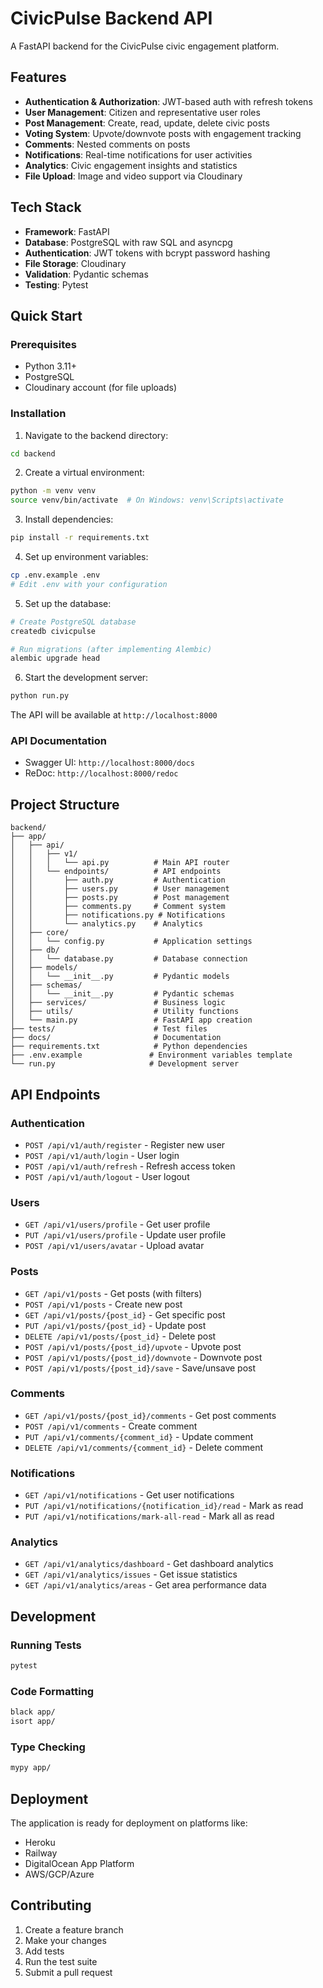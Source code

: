 # CivicPulse Backend API

A FastAPI backend for the CivicPulse civic engagement platform.

## Features

- **Authentication & Authorization**: JWT-based auth with refresh tokens
- **User Management**: Citizen and representative user roles
- **Post Management**: Create, read, update, delete civic posts
- **Voting System**: Upvote/downvote posts with engagement tracking
- **Comments**: Nested comments on posts
- **Notifications**: Real-time notifications for user activities
- **Analytics**: Civic engagement insights and statistics
- **File Upload**: Image and video support via Cloudinary

## Tech Stack

- **Framework**: FastAPI
- **Database**: PostgreSQL with raw SQL and asyncpg
- **Authentication**: JWT tokens with bcrypt password hashing
- **File Storage**: Cloudinary
- **Validation**: Pydantic schemas
- **Testing**: Pytest

## Quick Start

### Prerequisites

- Python 3.11+
- PostgreSQL
- Cloudinary account (for file uploads)

### Installation

1. Navigate to the backend directory:
```bash
cd backend
```

2. Create a virtual environment:
```bash
python -m venv venv
source venv/bin/activate  # On Windows: venv\Scripts\activate
```

3. Install dependencies:
```bash
pip install -r requirements.txt
```

4. Set up environment variables:
```bash
cp .env.example .env
# Edit .env with your configuration
```

5. Set up the database:
```bash
# Create PostgreSQL database
createdb civicpulse

# Run migrations (after implementing Alembic)
alembic upgrade head
```

6. Start the development server:
```bash
python run.py
```

The API will be available at `http://localhost:8000`

### API Documentation

- Swagger UI: `http://localhost:8000/docs`
- ReDoc: `http://localhost:8000/redoc`

## Project Structure

```
backend/
├── app/
│   ├── api/
│   │   ├── v1/
│   │   │   └── api.py          # Main API router
│   │   └── endpoints/          # API endpoints
│   │       ├── auth.py         # Authentication
│   │       ├── users.py        # User management
│   │       ├── posts.py        # Post management
│   │       ├── comments.py     # Comment system
│   │       ├── notifications.py # Notifications
│   │       └── analytics.py    # Analytics
│   ├── core/
│   │   └── config.py           # Application settings
│   ├── db/
│   │   └── database.py         # Database connection
│   ├── models/
│   │   └── __init__.py         # Pydantic models
│   ├── schemas/
│   │   └── __init__.py         # Pydantic schemas
│   ├── services/               # Business logic
│   ├── utils/                  # Utility functions
│   └── main.py                 # FastAPI app creation
├── tests/                      # Test files
├── docs/                       # Documentation
├── requirements.txt            # Python dependencies
├── .env.example               # Environment variables template
└── run.py                     # Development server
```

## API Endpoints

### Authentication
- `POST /api/v1/auth/register` - Register new user
- `POST /api/v1/auth/login` - User login
- `POST /api/v1/auth/refresh` - Refresh access token
- `POST /api/v1/auth/logout` - User logout

### Users
- `GET /api/v1/users/profile` - Get user profile
- `PUT /api/v1/users/profile` - Update user profile
- `POST /api/v1/users/avatar` - Upload avatar

### Posts
- `GET /api/v1/posts` - Get posts (with filters)
- `POST /api/v1/posts` - Create new post
- `GET /api/v1/posts/{post_id}` - Get specific post
- `PUT /api/v1/posts/{post_id}` - Update post
- `DELETE /api/v1/posts/{post_id}` - Delete post
- `POST /api/v1/posts/{post_id}/upvote` - Upvote post
- `POST /api/v1/posts/{post_id}/downvote` - Downvote post
- `POST /api/v1/posts/{post_id}/save` - Save/unsave post

### Comments
- `GET /api/v1/posts/{post_id}/comments` - Get post comments
- `POST /api/v1/comments` - Create comment
- `PUT /api/v1/comments/{comment_id}` - Update comment
- `DELETE /api/v1/comments/{comment_id}` - Delete comment

### Notifications
- `GET /api/v1/notifications` - Get user notifications
- `PUT /api/v1/notifications/{notification_id}/read` - Mark as read
- `PUT /api/v1/notifications/mark-all-read` - Mark all as read

### Analytics
- `GET /api/v1/analytics/dashboard` - Get dashboard analytics
- `GET /api/v1/analytics/issues` - Get issue statistics
- `GET /api/v1/analytics/areas` - Get area performance data

## Development

### Running Tests
```bash
pytest
```

### Code Formatting
```bash
black app/
isort app/
```

### Type Checking
```bash
mypy app/
```

## Deployment

The application is ready for deployment on platforms like:
- Heroku
- Railway
- DigitalOcean App Platform
- AWS/GCP/Azure

## Contributing

1. Create a feature branch
2. Make your changes
3. Add tests
4. Run the test suite
5. Submit a pull request
